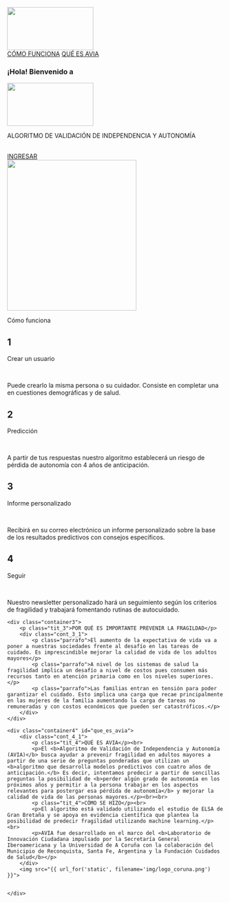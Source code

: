 <head>
    <meta charset="UTF-8">
    <meta name="viewport" content="width=device-width, initial-scale=1.0">
    <title>Avia</title>
    <link rel="stylesheet" href="{{ url_for('static', filename='index.css') }}">
</head>
<body>
    <div class="encabezado">
        <img src="{{ url_for('static', filename='static/img/logo_avia.png') }}" class="logo" width="200" height="100">
        <div class="info">
            <a href="#como_funciona">CÓMO FUNCIONA</a>
            <a href="#que_es_avia">QUÉ ES AVIA</a>
        </div>
    </div>
    <div class="container">
        <div class="cont_izq">
            <h3>¡Hola! Bienvenido a</h3>
            <img src="{{ url_for('static', filename='img/logo_avia2.png') }}" class="logo2" width="200" height="100">
            <p>ALGORITMO DE VALIDACIÓN DE INDEPENDENCIA Y AUTONOMÍA</p><br>
            <a href="{{url_for('login')}}" class="btn">INGRESAR</a>
        </div>
        <div class="cont_der">
            <img src="{{ url_for('static', filename='img/viejo.png') }}" class="viejo" width="300" height="350">
        </div>
    </div>
    <div class="container2" id="como_funciona">
        <div class="cont_2_1">
            <p class="tit_2">Cómo funciona</p>
        </div>
        <div class="cont_2_2">
            <div class="cont_2_2_1">
                <h2>1</h2>
                <div class="cont_2_2_1_1">
                    <p class="tit">Crear un usuario</p><br>
                    <p>Puede crearlo la misma persona o su cuidador. Consiste en completar una en cuestiones demográficas y de salud.</p>
                </div>
            </div>
            <div class="cont_2_2_1">
                <h2>2</h2>
                <div class="cont_2_2_1_1">
                    <p class="tit">Predicción</p><br>
                    <p>A partir de tus respuestas nuestro algoritmo establecerá un riesgo de pérdida de autonomía con 4 años de anticipación.</p>
                </div>
            </div>
            <div class="cont_2_2_1">
                <h2>3</h2>
                <div class="cont_2_2_1_1">
                    <p class="tit">Informe personalizado</p><br>
                    <p>Recibirá en su correo electrónico un informe personalizado sobre la base de los resultados predictivos con consejos específicos.</p>
                </div>
            </div>
            <div class="cont_2_2_1">
                <h2>4</h2>
                <div class="cont_2_2_1_1">
                    <p class="tit">Seguir</p><br>
                    <p>Nuestro newsletter personalizado hará un seguimiento según los criterios de fragilidad y trabajará fomentando rutinas de autocuidado.</p>
                </div>
            </div>
        </div>
    </div>

    <div class="container3">
        <p class="tit_3">POR QUÉ ES IMPORTANTE PREVENIR LA FRAGILDAD</p>
        <div class="cont_3_1">
            <p class="parrafo">El aumento de la expectativa de vida va a poner a nuestras sociedades frente al desafío en las tareas de cuidado. Es imprescindible mejorar la calidad de vida de los adultos mayores</p>
            <p class="parrafo">A nivel de los sistemas de salud la fragilidad implica un desafío a nivel de costos pues consumen más recursos tanto en atención primaria como en los niveles superiores.</p>
            <p class="parrafo">Las familias entran en tensión para poder garantizar el cuidado. Esto implica una carga que recae principalmente en las mujeres de la familia aumentando la carga de tareas no remuneradas y con costos económicos que pueden ser catastróficos.</p>
        </div>
    </div>

    <div class="container4" id="que_es_avia">
        <div class="cont_4_1">
            <p class="tit_4">QUÉ ES AVIA</p><br>
            <p>El <b>Algoritmo de Validación de Independencia y Autonomía (AVIA)</b> busca ​ayudar a prevenir fragilidad en adultos mayores a partir de una serie de ​preguntas ponderadas que utilizan un <b>algoritmo que desarrolla modelos ​predictivos con cuatro años de anticipación.</b> Es decir, intentamos predecir ​a partir de sencillas preguntas la posibilidad de <b>perder algún grado de ​autonomía en los próximos años y permitir a la persona trabajar en los ​aspectos relevantes para postergar esa pérdida de autonomía</b> y mejorar ​la calidad de vida de las personas mayores.</p><br><br>
            <p class="tit_4">CÓMO SE HIZO</p><br>
            <p>El algoritmo está validado utilizando el estudio de ELSA de Gran Bretaña y ​se apoya en evidencia científica que plantea la posibilidad de predecir ​fragilidad utilizando machine learning.</p><br>
            <p>AVIA fue desarrollado en el marco del <b>Laboratorio de Innovación ​Ciudadana impulsado por la Secretaría General Iberoamericana y la ​Universidad de A Coruña con la colaboración del Municipio de ​Reconquista, Santa Fe, Argentina y la Fundación Cuidados de Salud</b></p>
        </div>
        <img src="{{ url_for('static', filename='img/logo_coruna.png') }}">
        
        
    </div>

   
  
</body>
</html>
